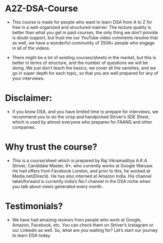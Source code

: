 # A2Z-DSA-Course

- This course is made for people who want to learn DSA from A to Z for free in a well-organized and structured manner. The lecture quality is better than what you get in paid courses, the only thing we don’t provide is doubt support, but trust me our YouTube video comments resolve that as well, we have a wonderful community of 250K+ people who engage in all of the videos.

- There might be a lot of existing courses/sheets in the market, but this is better in terms of structure, and the number of questions we will be doing. We just don’t teach the basics, we cover all the varieties, and we go in super depth for each topic, so that you are well prepared for any of your interviews.

# Disclaimer: 
- If you know DSA, and you have limited time to prepare for interviews, we recommend you to do the crisp and handpicked Striver’s SDE Sheet, which is used by almost everyone who prepares for FAANG and other companies.

# Why trust the course? 
- This is a course/sheet which is prepared by Raj Vikramaditya A.K.A Striver, Candidate Master, 6*, who currently works at Google Warsaw. He had offers from Facebook London, and prior to this, he worked at Media.net(Directi). He has also interned at Amazon India. His channel takeUforward is currently India’s No.1 channel in the DSA niche when you talk about views generated every month.

# Testimonials? 
- We have had amazing reviews from people who work at Google, Amazon, Facebook, etc. You can check them on Striver’s Instagram or our Linkedin as well. So, what are you waiting for? Let’s start our journey to learn DSA today.

